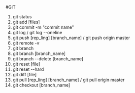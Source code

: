 #GIT

1. git status
2. git add [files]
3. git commit -m "commit name"
4. git log / git log --oneline
5. git push [rep_ling] [branch_name] / git push origin master
6. git remote -v
7. git branch
8. git branch [branch_name]
9. git branch --delete [branch_name]
10. git reset [file]
11. git reset --hard
12. git diff [file]
13. git pull [rep_ling] [branch_name] / git pull origin master
14. git checkout [branch_name]
